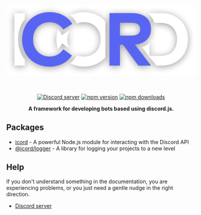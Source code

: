 <div align="center">
	<br />
	<p>
		<a href="https://discord.js.org"><img src="https://github.com/icordjs/.github/blob/main/profile/data/icord-logo.png" width="546" alt="icord" /></a>
	</p>
	<br />
	<p>
		<a href="https://discord.gg/qS9wGazSgp"><img src="https://img.shields.io/discord/1196533322810142842?color=5865F2&logo=discord&logoColor=white" alt="Discord server" /></a>
		<a href="https://www.npmjs.com/package/icord"><img src="https://img.shields.io/npm/v/icord.svg?maxAge=100" alt="npm version" /></a>
		<a href="https://www.npmjs.com/package/icord"><img src="https://img.shields.io/npm/dt/icord.svg?maxAge=100" alt="npm downloads" /></a>
	</p>
  <p align="center">
    <b> A framework for developing bots based using discord.js. </b>
  </p>
</div>

## Packages
- [icord](./packages/icord#readme) - A powerful Node.js module for interacting with the Discord API
- [@icord/logger](./packages/logger#readme) - A library for logging your projects to a new level

## Help

If you don't understand something in the documentation, you are experiencing problems, or you just need a gentle nudge in the right direction.
- [Discord server](https://discord.gg/qS9wGazSgp)

[website]: https://discord.js.org
[npm]: https://www.npmjs.com/package/discord.js
